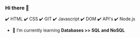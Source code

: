 ### Hi there 👋

:heavy_check_mark: HTML
:heavy_check_mark: CSS
:heavy_check_mark: GIT
:heavy_check_mark: Javascript
:heavy_check_mark: DOM
:heavy_check_mark: API's
:heavy_check_mark: Node.js

- 🌱 I’m currently learning **Databases >> SQL and NoSQL**


<!--
**husseinfaqih/husseinfaqih** is a ✨ _special_ ✨ repository because its `README.md` (this file) appears on your GitHub profile.

Here are some ideas to get you started:

- 🔭 I’m currently working on ...
- 🌱 I’m currently learning ...
- 👯 I’m looking to collaborate on ...
- 🤔 I’m looking for help with ...
- 💬 Ask me about ...
- 📫 How to reach me: ...
- 😄 Pronouns: ...
- ⚡ Fun fact: ...
-->
